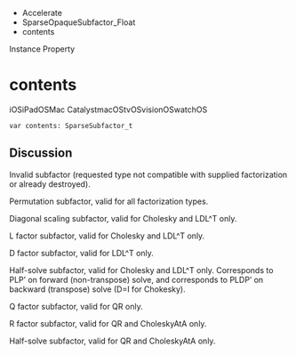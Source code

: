 

- Accelerate
- SparseOpaqueSubfactor_Float
-  contents 

Instance Property

# contents

iOSiPadOSMac CatalystmacOStvOSvisionOSwatchOS

``` source
var contents: SparseSubfactor_t
```

## Discussion

Invalid subfactor (requested type not compatible with supplied factorization or already destroyed).

Permutation subfactor, valid for all factorization types.

Diagonal scaling subfactor, valid for Cholesky and LDL^T only.

L factor subfactor, valid for Cholesky and LDL^T only.

D factor subfactor, valid for LDL^T only.

Half-solve subfactor, valid for Cholesky and LDL^T only. Corresponds to PLP’ on forward (non-transpose) solve, and corresponds to PLDP’ on backward (transpose) solve (D=I for Chokesky).

Q factor subfactor, valid for QR only.

R factor subfactor, valid for QR and CholeskyAtA only.

Half-solve subfactor, valid for QR and CholeskyAtA only.

